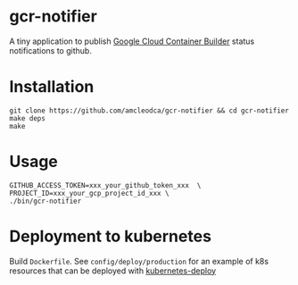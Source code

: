 # gcr-notifier

A tiny application to publish [Google Cloud Container Builder](https://cloud.google.com/container-builder/) status notifications to github.

# Installation
```
git clone https://github.com/amcleodca/gcr-notifier && cd gcr-notifier
make deps
make
```

# Usage
```
GITHUB_ACCESS_TOKEN=xxx_your_github_token_xxx  \
PROJECT_ID=xxx_your_gcp_project_id_xxx \
./bin/gcr-notifier
```

# Deployment to kubernetes
Build `Dockerfile`. See `config/deploy/production` for an example of k8s resources that can be deployed with [kubernetes-deploy](https://github.com/Shopify/kubernetes-deploy) 
